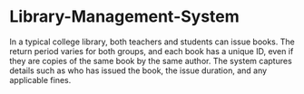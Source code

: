 # Library-Management-System
In a typical college library, both teachers and students can issue books. The return period varies for both groups, and each book has a unique ID, even if they are copies of the same book by the same author. The system captures details such as who has issued the book, the issue duration, and any applicable fines.
